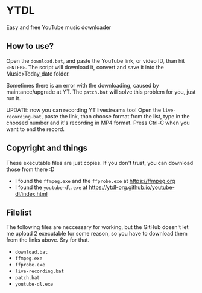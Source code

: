 # YTDL
Easy and free YouTube music downloader

How to use?
-----------
Open the `download.bat`, and paste the YouTube link, or video ID, than hit `<ENTER>`.
The script will download it, convert and save it into the Music>Today_date folder.

Sometimes there is an error with the downloading, caused by maintance/upgrade at YT.
The `patch.bat` will solve this problem for you, just run it.

UPDATE: now you can recording YT livestreams too! Open the `live-recording.bat`, paste the link, than choose format from the list, type in the choosed number and it's recording in MP4 format. Press Ctrl-C when you want to end the record.

Copyright and things
--------------------
These executable files are just copies. If you don't trust, you can download those from there :D
- I found the `ffmpeg.exe` and the `ffprobe.exe` at https://ffmpeg.org
- I found the `youtube-dl.exe` at https://ytdl-org.github.io/youtube-dl/index.html

Filelist
--------
The following files are neccessary for working, but the GitHub doesn't let me upload 2 executable for some reason, so you have to download them from the links above. Sry for that.
- `download.bat`
- `ffmpeg.exe`
- `ffprobe.exe`
- `live-recording.bat`
- `patch.bat`
- `youtube-dl.exe`
